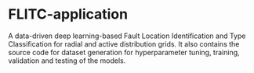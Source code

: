 # FLITC-application
A data-driven deep learning-based Fault Location Identification and Type Classification for radial and active distribution grids. 
It also contains the source code for dataset generation for hyperparameter tuning, training, validation and testing of the models.   
